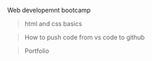 Web developemnt bootcamp 

 >html and css basics
 
 >How to push code from vs code to github
 
 >Portfolio 
